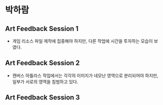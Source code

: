 # 박하람
## Art Feedback Session 1
* 게임 리소스 파일 제작에 집중해야 하지만, 다른 작업에 시간을 투자하는 모습이 보였다.
## Art Feedback Session 2
* 캔버스 아틀라스 작업에서는 각각의 이미지가 네모난 영역으로 분리되어야 하지만, 일부가 서로의 영역을 침범하고 있다.
## Art Feedback Session 3
